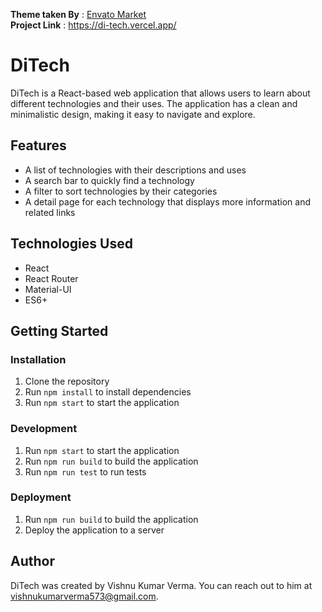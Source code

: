 <b>Theme taken By</b> : [Envato Market](https://themeforest.net/) <br />
<b>Project Link</b> : https://di-tech.vercel.app/

# DiTech

DiTech is a React-based web application that allows users to learn about different technologies and their uses. The application has a clean and minimalistic design, making it easy to navigate and explore.

## Features

* A list of technologies with their descriptions and uses
* A search bar to quickly find a technology
* A filter to sort technologies by their categories
* A detail page for each technology that displays more information and related links

## Technologies Used

* React
* React Router
* Material-UI
* ES6+

## Getting Started

### Installation

1. Clone the repository
2. Run `npm install` to install dependencies
3. Run `npm start` to start the application

### Development

1. Run `npm start` to start the application
2. Run `npm run build` to build the application
3. Run `npm run test` to run tests

### Deployment

1. Run `npm run build` to build the application
2. Deploy the application to a server

## Author

DiTech was created by Vishnu Kumar Verma. You can reach out to him at [vishnukumarverma573@gmail.com](mailto:vishnukumarverma573@gmail.com).
